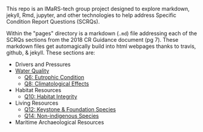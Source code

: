 This repo is an IMaRS-tech group project designed to explore markdown, jekyll, Rmd, jupyter, and other technologies to help address Specific Condition Report Questions (SCRQs).

Within the "pages" directory is a markdown (`.md`) file addressing each of the SCRQs sections from the 2018 CR Guidance document (pg 7).
These markdown files get automagically build into html webpages thanks to travis, github, & jekyll.
These sections are:

* Drivers and Pressures
* [Water Quality](pages/water-quality)
    - [Q6: Eutrophic Condition](pages/Q6)
    - [Q8: Climatological Effects](pages/Question8)
* Habitat Resources
    - [Q10: Habitat Integrity](pages/Q10)
* Living Resources
    - [Q12: Keystone & Foundation Species](pages/Q12_Living_Resources)
    - [Q14: Non-indigenous Species](pages/Q14)
* Maritime Archaeological Resources
